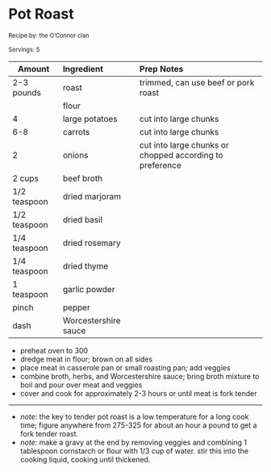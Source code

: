 # Pot Roast

<small>Recipe by: the O’Connor clan</small>

<small>Servings: 5</small>

| Amount       | Ingredient           | Prep Notes                                               |
| ------------ | :------------------- | :------------------------------------------------------- |
| 2-3 pounds   | roast                | trimmed, can use beef or pork roast                      |
|              | flour                |                                                          |
| 4            | large potatoes       | cut into large chunks                                    |
| 6-8          | carrots              | cut into large chunks                                    |
| 2            | onions               | cut into large chunks or chopped according to preference |
| 2 cups       | beef broth           |                                                          |
| 1/2 teaspoon | dried marjoram       |                                                          |
| 1/2 teaspoon | dried basil          |                                                          |
| 1/4 teaspoon | dried rosemary       |                                                          |
| 1/4 teaspoon | dried thyme          |                                                          |
| 1 teaspoon   | garlic powder        |                                                          |
| pinch        | pepper               |                                                          |
| dash         | Worcestershire sauce |                                                          |

- preheat oven to 300
- dredge meat in flour; brown on all sides
- place meat in casserole pan or small roasting pan; add veggies
- combine broth, herbs, and Worcestershire sauce; bring broth mixture to boil and pour over meat and veggies
- cover and cook for approximately 2-3 hours or until meat is fork tender

---

- _note_: the key to tender pot roast is a low temperature for a long cook time; figure anywhere from 275-325 for about an hour a pound to get a fork tender roast.
- _note_: make a gravy at the end by removing veggies and combining 1 tablespoon cornstarch or flour with 1/3 cup of water. stir this into the cooking liquid, cooking until thickened.

<!-- Tags:
- beef
- pork
- vegetables
- oven
-->